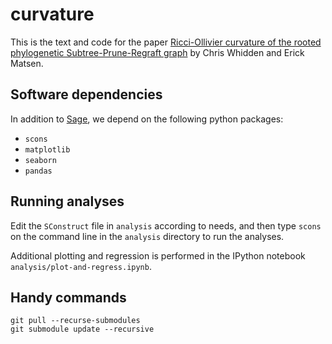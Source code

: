 # curvature

This is the text and code for the paper [Ricci-Ollivier curvature of the rooted phylogenetic Subtree-Prune-Regraft graph](http://arxiv.org/abs/1504.00304) by Chris Whidden and Erick Matsen.


## Software dependencies

In addition to [Sage](http://sagemath.org/), we depend on the following python packages:

* `scons`
* `matplotlib`
* `seaborn`
* `pandas`


## Running analyses

Edit the `SConstruct` file in `analysis` according to needs, and then type `scons` on the command line in the `analysis` directory to run the analyses.

Additional plotting and regression is performed in the IPython notebook `analysis/plot-and-regress.ipynb`.


## Handy commands

    git pull --recurse-submodules
    git submodule update --recursive
